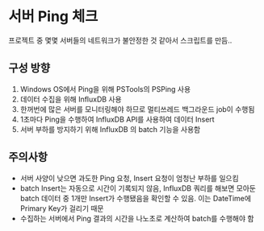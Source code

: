 # 서버 Ping 체크
프로젝트 중 몇몇 서버들의 네트워크가 불안정한 것 같아서 스크립트를 만듬.. 


## 구성 방향
1. Windows OS에서 Ping을 위해 PSTools의 PSPing 사용
2. 데이터 수집을 위해 InfluxDB 사용
3. 한꺼번에 많은 서버를 모니터링해야 하므로 멀티쓰레드 백그라운드 job이 수행됨
4. 1초마다 Ping을 수행하여 InfluxDB API를 사용하여 데이터 Insert
5. 서버 부하를 방지하기 위해 InfluxDB 의 batch 기능을 사용함


## 주의사항
- 서버 사양이 낮으면 과도한 Ping 요청, Insert 요청이 엄청난 부하를 일으킴
- batch Insert는 자동으로 시간이 기록되지 않음, InfluxDB 쿼리를 해보면 모아둔 batch 데이터 중 1개만 Insert가 수행됐음을 확인할 수 있음. 이는 DateTime에 Primary Key가 걸리기 때문
- 수집하는 서버에서 Ping 결과의 시간을 나노초로 계산하여 batch를 수행해야 함
